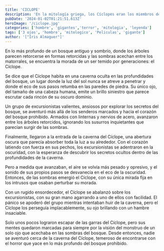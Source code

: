 ```yaml
---
title: 'CICLOPE'
description: 'En la mitología griega, los Cíclopes eran los miembros de una raza de gigantes con un solo ojo en mitad de la frente. En el corpus mitológico se pueden diferenciar tres tipos. En la Teogonía de Hesíodo se describen a tres cíclopes Uránidas que le fabricaron a Zeus el rayo'
pubDate: '2024-01-02T01:21:51.613Z'
heroImage: '/ciclope.jpg'
categories: ['hombre', 'gigantes','terror', 'mitologia', 'leyenda']
tags: ['3 ojos', 'hombre', 'mitologico', 'Peliculas', 'gigante']
author: '["Iris Almaguer"]'
---
```


En lo más profundo de un bosque antiguo y sombrío, donde los árboles parecen retorcerse en formas retorcidas y las sombras acechan entre los matorrales, se encuentra la morada de un ser temido por generaciones: el Cíclope.

Se dice que el Cíclope habita en una caverna oculta en las profundidades del bosque, un lugar donde la luz del sol nunca se atreve a penetrar y donde el eco de sus pasos retumba en las paredes de piedra. Su único ojo, del tamaño de una cabeza humana, emite un brillo siniestro que parece escrutar cada rincón de su oscuro dominio.

Un grupo de excursionistas valientes, ansiosos por explorar los secretos del bosque, se aventuró más allá de los senderos marcados y hacia el corazón del bosque prohibido. Armados con linternas y nervios de acero, avanzaron entre los árboles retorcidos, ignorando los susurros inquietantes que parecían surgir de las sombras.

Finalmente, llegaron a la entrada de la caverna del Cíclope, una abertura oscura que parecía absorber toda la luz a su alrededor. Con el corazón latiendo con fuerza en sus pechos, los excursionistas se adentraron en la oscuridad, con la esperanza de descubrir los secretos ocultos dentro de las profundidades de la caverna.

Pero a medida que avanzaban, el aire se volvía más pesado y opresivo, y el sonido de sus propios pasos se desvanecía en el eco de la oscuridad. Entonces, de las sombras emergió el Cíclope, con su única mirada fija en los intrusos que osaban perturbar su morada.

Con un rugido ensordecedor, el Cíclope se abalanzó sobre los excursionistas, con su gran mano agarrando a uno de ellos con facilidad. El pánico se apoderó del grupo mientras intentaban huir de la caverna, pero el Cíclope los perseguía implacablemente, su ojo brillando con un hambre insaciable.

Solo unos pocos lograron escapar de las garras del Cíclope, pero sus mentes quedaron marcadas para siempre por la visión del monstruo de un solo ojo que acechaba en las sombras del bosque. Desde entonces, nadie se aventuró cerca de la caverna del Cíclope, temeroso de encontrarse con el horror que yace en lo más profundo del bosque prohibido.